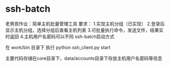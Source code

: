 # ssh-batch
老男孩作业：简单主机批量管理工具
要求：
    1.实现主机分组（已实现）
    2.登录后显示主机分组，选择分组后查看主机列表
    3.可批量执行命令，发送文件，结果实时返回
    4.主机用户名密码可以不同
  ssh-batch启动方式

在 work/bin 目录下 执行 python ssh_client.py  start

主要代码存储在core目录下，data/accounts目录下存放主机用户名密码等信息

